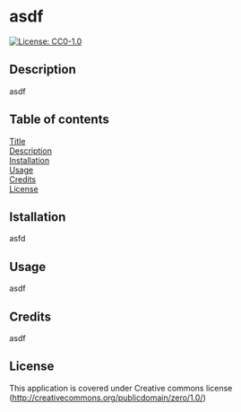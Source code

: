 # asdf 

[![License: CC0-1.0](https://licensebuttons.net/l/zero/1.0/80x15.png)](http://creativecommons.org/publicdomain/zero/1.0/)

## Description
asdf

## Table of contents
[Title](#Title)  
    [Description](#Description)  
    [Installation](#Installation)  
    [Usage](#Usage)  
    [Credits](#Credits)  
    [License](#License)  
    

## Istallation
asfd

## Usage
asdf

## Credits
asdf

## License
This application is covered under Creative commons license (http://creativecommons.org/publicdomain/zero/1.0/)

